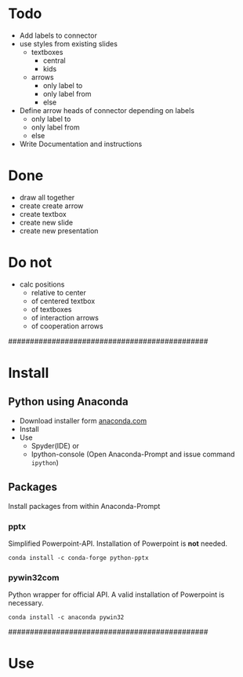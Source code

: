 # Todo

 - Add labels to connector
 - use styles from existing slides
    - textboxes
        - central
        - kids
    - arrows
        - only label to
        - only label from 
        - else
 - Define arrow heads of connector depending on labels
    - only label to
    - only label from 
    - else
 - Write Documentation and instructions

# Done
 - draw all together
 - create create arrow
 - create textbox
 - create new slide
 - create new presentation

# Do not
 - calc positions
   - relative to center
   - of centered textbox
   - of textboxes
   - of interaction arrows
   - of cooperation arrows

##############################################
# Install

## Python using Anaconda
 - Download installer form [anaconda.com](https://www.anaconda.com/download/)
 - Install
 - Use 
   - Spyder(IDE) or
   - Ipython-console (Open Anaconda-Prompt and issue command ```ipython```)

## Packages
Install packages from within Anaconda-Prompt

### pptx
Simplified Powerpoint-API.
Installation of Powerpoint is **not** needed.

    conda install -c conda-forge python-pptx

### pywin32com
Python wrapper for official API.
A valid installation of Powerpoint is necessary.

    conda install -c anaconda pywin32

##############################################

# Use
